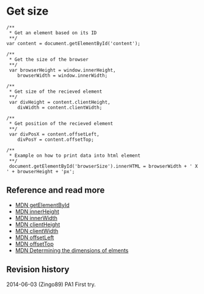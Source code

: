 Get size
==============================



```
/**
 * Get an element based on its ID
 **/
var content = document.getElementById('content');

/**
 * Get the size of the browser
 **/
 var browserHeight = window.innerHeight,
 	browserWidth = window.innerWidth;

/**
 * Get size of the recieved element
 **/
 var divHeight = content.clientHeight,
    divWidth = content.clientWidth;

/**
 * Get position of the recieved element
 **/
 var divPosX = content.offsetLeft,
    divPosY = content.offsetTop;

/**
 * Example on how to print data into html element
 **/
 document.getElementById('browserSize').innerHTML = browserWidth + ' X ' + browserHeight + 'px';

```



Reference and read more
------------------------------

* [MDN getElementById](https://developer.mozilla.org/en-US/docs/Web/API/document.getElementById)
* [MDN innerHeight](https://developer.mozilla.org/en-US/docs/Web/API/Window.innerHeight)
* [MDN innerWidth](https://developer.mozilla.org/en-US/docs/Web/API/Window.innerWidth)
* [MDN clientHeight](https://developer.mozilla.org/en-US/docs/Web/API/Element.clientHeight)
* [MDN clientWidth](https://developer.mozilla.org/en-US/docs/Web/API/Element.clientWidth)
* [MDN offsetLeft](https://developer.mozilla.org/en-US/docs/Web/API/HTMLElement.offsetLeft)
* [MDN offsetTop](https://developer.mozilla.org/en-US/docs/Web/API/HTMLElement.offsetTop)
* [MDN Determining the dimensions of elments](https://developer.mozilla.org/en-US/docs/Web/API/CSS_Object_Model/Determining_the_dimensions_of_elements)



Revision history
------------------------------

2014-06-03 (Zingo89) PA1 First try.